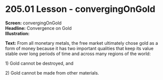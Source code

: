 # 205.01 Lesson - convergingOnGold

**Screen:** convergingOnGold\
**Headline:** Convergence on Gold\
**Illustration:**

**Text:** From all monetary metals, the free market ultimately chose gold as a form of money because it has two important qualities that keep its value stable over long periods of time and across many regions of the world:&#x20;

1\) Gold cannot be destroyed, and&#x20;

2\) Gold cannot be made from other materials.

